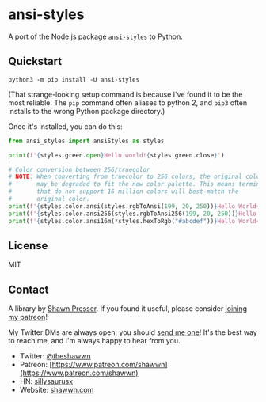 # ansi-styles

A port of the Node.js package [`ansi-styles`](https://github.com/chalk/ansi-styles) to Python.

## Quickstart

```
python3 -m pip install -U ansi-styles
```

(That strange-looking setup command is because I've found it to be the most reliable. The `pip` command often aliases to python 2, and `pip3` often installs to the wrong Python package directory.)

Once it's installed, you can do this:

```py
from ansi_styles import ansiStyles as styles

print(f'{styles.green.open}Hello world!{styles.green.close}')

# Color conversion between 256/truecolor
# NOTE: When converting from truecolor to 256 colors, the original color
#       may be degraded to fit the new color palette. This means terminals
#       that do not support 16 million colors will best-match the
#       original color.
print(f'{styles.color.ansi(styles.rgbToAnsi(199, 20, 250))}Hello World{styles.color.close}')
print(f'{styles.color.ansi256(styles.rgbToAnsi256(199, 20, 250))}Hello World{styles.color.close}')
print(f'{styles.color.ansi16m(*styles.hexToRgb("#abcdef"))}Hello World{styles.color.close}')
```

## License

MIT

## Contact

A library by [Shawn Presser](https://www.shawwn.com). If you found it useful, please consider [joining my patreon](https://www.patreon.com/shawwn)!

My Twitter DMs are always open; you should [send me one](https://twitter.com/theshawwn)! It's the best way to reach me, and I'm always happy to hear from you.

- Twitter: [@theshawwn](https://twitter.com/theshawwn)
- Patreon: [https://www.patreon.com/shawwn](https://www.patreon.com/shawwn)
- HN: [sillysaurusx](https://news.ycombinator.com/threads?id=sillysaurusx)
- Website: [shawwn.com](https://www.shawwn.com)

